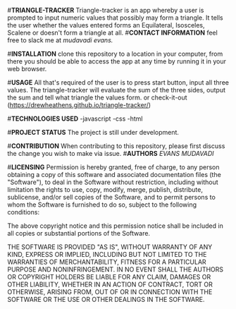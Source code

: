 #**TRIANGLE-TRACKER**
Triangle-tracker is an app whereby a user is prompted to input numeric values that possibly may form a triangle. It tells the user whether the values entered forms an Equilateral, Isosceles, Scalene or doesn't form a triangle at all.
#**CONTACT INFORMATION**
feel free to slack me at *mudavadi evans.*

#**INSTALLATION**
clone this repository to a location in your computer, from there you should be able to access the app at any time by running it in your web browser.

#**USAGE**
All that's required of the user is to press start button, input all three values. The triangle-tracker will evaluate the sum of the three sides, output the sum and tell what triangle the values form. or check-it-out (https://drewheathens.github.io/triangle-tracker/)

#**TECHNOLOGIES USED**
-javascript
-css
-html

#**PROJECT STATUS**
The project is still under development.

#**CONTRIBUTION**
When contributing to this repository, please first discuss the change you wish to make via issue.
#**AUTHORS**
_EVANS MUDAVADI_

#**LICENSING**
Permission is hereby granted, free of charge, to any person obtaining a copy of this software and associated documentation files (the "Software"), to deal in the Software without restriction, including without limitation the rights to use, copy, modify, merge, publish, distribute, sublicense, and/or sell copies of the Software, and to permit persons to whom the Software is furnished to do so, subject to the following conditions:

The above copyright notice and this permission notice shall be included in all copies or substantial portions of the Software.

THE SOFTWARE IS PROVIDED "AS IS", WITHOUT WARRANTY OF ANY KIND, EXPRESS OR IMPLIED, INCLUDING BUT NOT LIMITED TO THE WARRANTIES OF MERCHANTABILITY, FITNESS FOR A PARTICULAR PURPOSE AND NONINFRINGEMENT. IN NO EVENT SHALL THE AUTHORS OR COPYRIGHT HOLDERS BE LIABLE FOR ANY CLAIM, DAMAGES OR OTHER LIABILITY, WHETHER IN AN ACTION OF CONTRACT, TORT OR OTHERWISE, ARISING FROM, OUT OF OR IN CONNECTION WITH THE SOFTWARE OR THE USE OR OTHER DEALINGS IN THE SOFTWARE.
